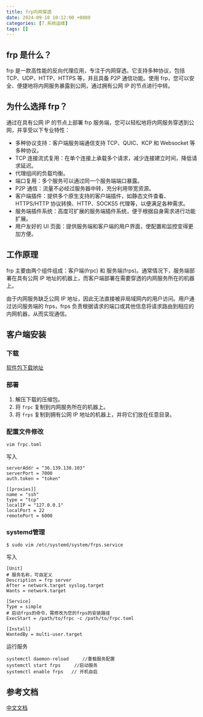 ```yaml
---
title: frp内网穿透
date: 2024-09-10 10:12:00 +0800
categories: [7.系统运维]
tags: []
---
```


## frp 是什么？

frp 是一款高性能的反向代理应用，专注于内网穿透。它支持多种协议，包括 TCP、UDP、HTTP、HTTPS 等，并且具备 P2P 通信功能。使用 frp，您可以安全、便捷地将内网服务暴露到公网，通过拥有公网 IP 的节点进行中转。

## 为什么选择 frp？

通过在具有公网 IP 的节点上部署 frp 服务端，您可以轻松地将内网服务穿透到公网，并享受以下专业特性：

- 多种协议支持：客户端服务端通信支持 TCP、QUIC、KCP 和 Websocket 等多种协议。
- TCP 连接流式复用：在单个连接上承载多个请求，减少连接建立时间，降低请求延迟。
- 代理组间的负载均衡。
- 端口复用：多个服务可以通过同一个服务端端口暴露。
- P2P 通信：流量不必经过服务器中转，充分利用带宽资源。
- 客户端插件：提供多个原生支持的客户端插件，如静态文件查看、HTTPS/HTTP 协议转换、HTTP、SOCKS5 代理等，以便满足各种需求。
- 服务端插件系统：高度可扩展的服务端插件系统，便于根据自身需求进行功能扩展。
- 用户友好的 UI 页面：提供服务端和客户端的用户界面，使配置和监控变得更加方便。

## 工作原理

frp 主要由两个组件组成：客户端(frpc) 和 服务端(frps)。通常情况下，服务端部署在具有公网 IP 地址的机器上，而客户端部署在需要穿透的内网服务所在的机器上。

由于内网服务缺乏公网 IP 地址，因此无法直接被非局域网内的用户访问。用户通过访问服务端的 frps，frps 负责根据请求的端口或其他信息将请求路由到相应的内网机器，从而实现通信。

## 客户端安装

### 下载

[软件包下载地址](https://github.com/fatedier/frp/releases)

### 部署

1. 解压下载的压缩包。
2. 将 `frpc` 复制到内网服务所在的机器上。
3. 将 `frps` 复制到拥有公网 IP 地址的机器上，并将它们放在任意目录。

### 配置文件修改

```
vim frpc.toml
```
写入
```
serverAddr = "36.139.138.103"
serverPort = 7000
auth.token = "token"

[[proxies]]
name = "ssh"
type = "tcp"
localIP = "127.0.0.1"
localPort = 22
remotePort = 6000
```

### systemd管理


```
$ sudo vim /etc/systemd/system/frps.service
```

写入
```
[Unit]
# 服务名称，可自定义
Description = frp server
After = network.target syslog.target
Wants = network.target

[Service]
Type = simple
# 启动frps的命令，需修改为您的frps的安装路径
ExecStart = /path/to/frpc -c /path/to/frpc.toml

[Install]
WantedBy = multi-user.target

```

运行服务

```
systemctl daemon-reload     //重载服务配置
systemctl start frps     //启动服务
systemctl enable frps   // 开机自启

```

## 参考文档

[中文文档](https://gofrp.org/zh-cn/docs/features/common/authentication/)
